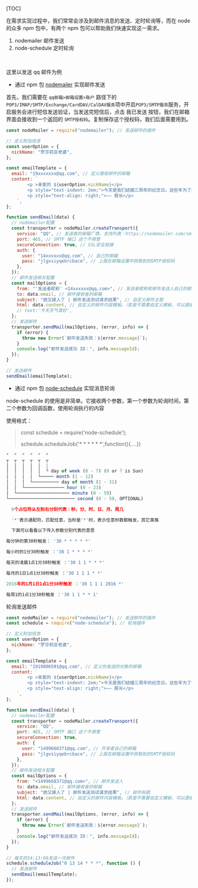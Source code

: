 [TOC]

在需求实现过程中，我们常常会涉及到邮件消息的发送、定时轮询等，而在 node 的众多 npm 包中，有两个 npm 包可以帮助我们快速实现这一需求。

1. nodemailer 邮件发送
2. node-schedule 定时轮询

&nbsp;

这里以发送 qq 邮件为例

- 通过 npm 包 [nodemailer](https://nodemailer.com/about/) 实现邮件发送

首先，我们需要在 `qq邮箱>邮箱设置>账户` 路径下的`POP3/IMAP/SMTP/Exchange/CardDAV/CalDAV服务`项中开启`POP3/SMTP服务`服务，开启服务会进行短信发送验证，当发送完短信后，点击 我已发送 按钮，我们在邮箱界面会接收到一个返回的 `SMTP授权码`。复制保存这个授权码，我们后面需要用到。

```js
const nodeMailer = require("nodemailer"); // 发送邮件的插件

// 定义附加信息
const userOption = {
  nickName: "罗莎莉亚老婆",
};

const emailTemplate = {
  email: "19xxxxxxx@qq.com", // 定义接收邮件的邮箱
  content: `
        <p >亲爱的 ${userOption.nickName}</p>
        <p style="text-indent: 2em;">今天是我们结婚三周年的纪念日。这些年为了我这个舰长，你辛苦了！</p>
        <p style="text-align: right;">—— 舰长</p>
    `,
};

function sendEmail(data) {
  // nodemailer配置
  const transporter = nodeMailer.createTransport({
    service: "QQ", // 发送者的邮箱厂商，支持列表：https://nodemailer.com/smtp/well-known/
    port: 465, // SMTP 端口 这个不用管
    secureConnection: true, // SSL安全链接
    auth: {
      user: "14xxxxxx@qq.com", // 自己的邮箱
      pass: "jlgvsiyqebrcbace", // 上面在邮箱设置中获取到的SMTP授权码
    },
  });
  // 邮件发送相关配置
  const mailOptions = {
    from: "'发送者昵称' <14xxxxxx@qq.com>", // 发送者昵称和邮件发送人自己的邮箱
    to: data.email, // 邮件接收者的邮箱
    subject: "她又嫁人了 | 邮件发送测试请求结果", // 自定义邮件主题
    html: data.content, // 自定义的邮件内容模板。（若是不需要自定义模板，可以直接通过text属性设置文字描述内容即可）。
    // text:'今天天气真好',
  };
  // 发送邮件
  transporter.sendMail(mailOptions, (error, info) => {
    if (error) {
      throw new Error(`邮件发送失败：${error.message}`);
    }
    console.log("邮件发送成功 ID：", info.messageId);
  });
}

// 发送邮件
sendEmail(emailTemplate);
```

- 通过 npm 包 [node-schedule](https://www.npmjs.com/package/node-schedule) 实现消息轮询

node-schedule 的使用是非简单。它接收两个参数，第一个参数为轮询时间，第二个参数为回调函数，使用轮询执行的内容

使用格式：

> const schedule = require('node-schedule');
>
> schedule.scheduleJob('\* \* \* \* \* \*',function(){....})

```js
*  *  *  *  *  *
┬  ┬  ┬  ┬  ┬  ┬
│  │  │  │  │  |
│  │  │  │  │  └ day of week (0 - 7) (0 or 7 is Sun)
│  │  │  │  └───── month (1 - 12)
│  │  │  └────────── day of month (1 - 31)
│  │  └─────────────── hour (0 - 23)
│  └──────────────────── minute (0 - 59)
└───────────────────────── second (0 - 59, OPTIONAL)

  6个占位符从左到右分别代表：秒、分、时、日、月、周几

  '*'表示通配符，匹配任意，当秒是'*'时，表示任意秒数都触发，其它类推

  下面可以看看以下传入参数分别代表的意思

每分钟的第30秒触发： '30 * * * * *'

每小时的1分30秒触发 ：'30 1 * * * *'

每天的凌晨1点1分30秒触发 ：'30 1 1 * * *'

每月的1日1点1分30秒触发 ：'30 1 1 1 * *'

2016年的1月1日1点1分30秒触发 ：'30 1 1 1 2016 *'

每周1的1点1分30秒触发 ：'30 1 1 * * 1'
```

轮询发送邮件

```js
const nodeMailer = require("nodemailer"); // 发送邮件的插件
const schedule = require("node-schedule"); // 轮询插件

// 定义附加信息
const userOption = {
  nickName: "罗莎莉亚老婆",
};

const emailTemplate = {
  email: "1919806591@qq.com", // 定义你发送的对象的邮箱
  content: `
        <p >亲爱的 ${userOption.nickName}</p>
        <p style="text-indent: 2em;">今天是我们结婚三周年的纪念日。这些年为了我这个舰长，你辛苦了！</p>
        <p style="text-align: right;">—— 舰长</p>
    `,
};

function sendEmail(data) {
  // nodemailer配置
  const transporter = nodeMailer.createTransport({
    service: "QQ",
    port: 465, // SMTP 端口 这个不用管
    secureConnection: true,
    auth: {
      user: "1499668371@qq.com", // 开发者自己的邮箱
      pass: "jlgvsiyqebrcbace", // 上面在邮箱设置中获取到的SMTP授权码
    },
  });
  // 邮件发送相关配置
  const mailOptions = {
    from: "<1499668371@qq.com>", // 邮件发送人
    to: data.email, // 邮件接收者的邮箱
    subject: "她又嫁人了 | 邮件发送测试请求结果", // 邮件标题
    html: data.content, // 自定义的邮件内容模板。（若是不需要自定义模板，可以直接通过text属性设置文字描述内容即可）。
  };
  // 发送邮件
  transporter.sendMail(mailOptions, (error, info) => {
    if (error) {
      throw new Error(`邮件发送失败：${error.message}`);
    }
    console.log("邮件发送成功 ID：", info.messageId);
  });
}

// 每天的14:13:00发送一次邮件
schedule.scheduleJob("0 13 14 * * *", function () {
  // 发送邮件
  sendEmail(emailTemplate);
});
```
